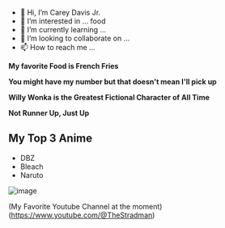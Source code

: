- 👋 Hi, I’m Carey Davis Jr.
- 👀 I’m interested in ... food 
- 🌱 I’m currently learning ...
- 💞️ I’m looking to collaborate on ...
- 📫 How to reach me ...
  
**My favorite Food is French Fries**

**You might have my number but that doesn't mean I'll pick up** 

**Willy Wonka is the Greatest Fictional Character of All Time**

**Not Runner Up, Just Up**

  ## My Top 3 Anime

   - DBZ
   - Bleach
   - Naruto
     
![image](https://github.com/Jrceo628/Jrceo628/assets/129248390/73b4c4ae-56fc-4b05-91b7-f4ab4ab58b6b)

(My Favorite Youtube Channel at the moment) (https://www.youtube.com/@TheStradman) 

<!---
Jrceo628/Jrceo628 is a ✨ special ✨ repository because its `README.md` (this file) appears on your GitHub profile.
You can click the Preview link to take a look at your changes.
--->
